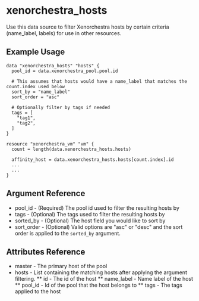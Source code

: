 # xenorchestra_hosts

Use this data source to filter Xenorchestra hosts by certain criteria (name_label, labels) for use in other resources.

## Example Usage

```hcl
data "xenorchestra_hosts" "hosts" {
  pool_id = data.xenorchestra_pool.pool.id

  # This assumes that hosts would have a name_label that matches the count.index used below
  sort_by = "name_label"
  sort_order = "asc"

  # Optionally filter by tags if needed
  tags = [
    "tag1",
    "tag2",
  ]
}

resource "xenorchestra_vm" "vm" {
  count = length(data.xenorchestra_hosts.hosts)

  affinity_host = data.xenorchestra_hosts.hosts[count.index].id
  ...
  ...
}
```

## Argument Reference
* pool_id - (Required) The pool id used to filter the resulting hosts by
* tags - (Optional) The tags used to filter the resulting hosts by
* sorted_by - (Optional) The host field you would like to sort by
* sort_order - (Optional) Valid options are "asc" or "desc" and the sort order is applied to the `sorted_by` argument.

## Attributes Reference
* master - The primary host of the pool
* hosts - List containing the matching hosts after applying the argument filtering. 
** id - The id of the host
** name_label - Name label of the host 
** pool_id - Id of the pool that the host belongs to
** tags - The tags applied to the host
